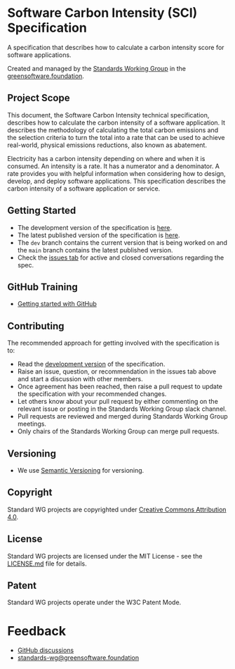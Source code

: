 # Software Carbon Intensity (SCI) Specification

A specification that describes how to calculate a carbon intensity score for software applications. 

Created and managed by the [Standards Working Group](https://github.com/Green-Software-Foundation/standards_wg) in the [greensoftware.foundation](https://greensoftware.foundation).

## Project Scope
This document, the Software Carbon Intensity technical specification, describes how to calculate the carbon intensity of a software application. It describes the methodology of calculating the total carbon emissions and the selection criteria to turn the total into a rate that can be used to achieve real-world, physical emissions reductions, also known as abatement.

Electricity has a carbon intensity depending on where and when it is consumed. An intensity is a rate. It has a numerator and a denominator. A rate provides you with helpful information when considering how to design, develop, and deploy software applications. This specification describes the carbon intensity of a software application or service.

## Getting Started
- The development version of the specification is [here](https://github.com/Green-Software-Foundation/sci/blob/dev/SPEC.md).
- The latest published version of the specification is [here](https://github.com/Green-Software-Foundation/sci/blob/main/SPEC.md).
- The `dev` branch contains the current version that is being worked on and the `main` branch contains the latest published version.
- Check the [issues tab](https://github.com/Green-Software-Foundation/software_carbon_intensity/issues) for active and closed conversations regarding the spec.

## GitHub Training 
- [Getting started with GitHub](https://green-software-foundation.github.io/github-training/)

## Contributing
The recommended approach for getting involved with the specification is to:
- Read the [development version](https://github.com/Green-Software-Foundation/sci/blob/dev/SPEC.md) of the specification.
- Raise an issue, question, or recommendation in the issues tab above and start a discussion with other members.
- Once agreement has been reached, then raise a pull request to update the specification with your recommended changes.
- Let others know about your pull request by either commenting on the relevant issue or posting in the Standards Working Group slack channel.
- Pull requests are reviewed and merged during Standards Working Group meetings.
- Only chairs of the Standards Working Group can merge pull requests.

## Versioning
* We use [Semantic Versioning](http://semver.org/) for versioning.

## Copyright
Standard WG projects are copyrighted under [Creative Commons Attribution 4.0](https://creativecommons.org/licenses/by/4.0/).

## License
Standard WG projects are licensed under the MIT License - see the [LICENSE.md](Software_Carbon_Intensity/License.md) file for details.

## Patent
Standard WG projects operate under the W3C Patent Mode.

# Feedback
* [GitHub discussions](https://github.com/Green-Software-Foundation/software_carbon_intensity/discussions/new?category=sci-feedback)
* <standards-wg@greensoftware.foundation>

